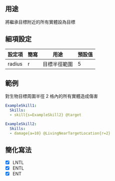 ## 用途
將繼承目標附近的所有實體設為目標


## 細項設定
| 設定項 | 簡寫   | 用途  | 預設值 |
|-----------|-----------|----------------------------------------------------------------------|---------|
| radius| r | 目標半徑範圍   | 5   |


## 範例
對生物目標周圍半徑 2 格內的所有實體造成傷害
```yaml
ExampleSkill1:
  Skills:
  - skill{s=ExampleSkill2} @target

ExampleSkill2:
  Skills:
  - damage{a=10} @LivingNearTargetLocation{r=2}
```


## 簡化寫法
- [x] LNTL
- [x] ENTL
- [x] ENT